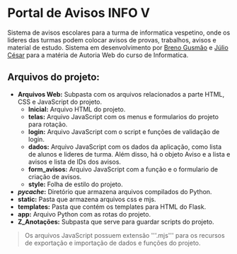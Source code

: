 # Portal de Avisos INFO V
Sistema de avisos escolares para a turma de informatica vespetino, onde os lideres das turmas podem colocar avisos de provas, trabalhos, avisos e material de estudo. 
Sistema em desenvolvimento por [Breno Gusmão](https://github.com/BrennoGithub) e [Júlio César](https://github.com/JCOAlves) para a matéria de Autoria Web do curso de Informatica.

## Arquivos do projeto:
- **Arquivos Web:** Subpasta com os arquivos relacionados a parte HTML, CSS e JavaScript do projeto.
  - **Inicial:** Arquivo HTML do projeto.
  - **telas:** Arquivo JavaScript com os menus e formularios do projeto para rotação.
  - **login:** Arquivo JavaScript com o script e funções de validação de login.
  - **dados:** Arquivo JavaScript com os dados da aplicação, como lista de alunos e lideres de turma. Além disso, há o objeto Aviso e
  a lista e avisos e lista de IDs dos avisos.
  - **form_avisos:** Arquivo JavaScript com a função e o formulario de criação de avisos.
  - **style:** Folha de estilo do projeto.
- **_pycache_:** Diretório que armazena arquivos compilados do Python.
- **static:** Pasta que armazena arquivos css e mjs.
- **templates:** Pasta que contém os templates para HTML do Flask.
- **app:** Arquivo Python com as rotas do projeto.
- **Z_Anotações:** Subpasta que serve para guardar scripts do projeto.

> Os arquivos JavaScript possuem extensão '''.mjs''' para os recursos de exportação e importação de dados e funções do projeto.
